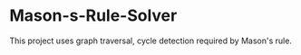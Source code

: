 # Mason-s-Rule-Solver

This project uses graph traversal, cycle detection required by Mason's rule. 
